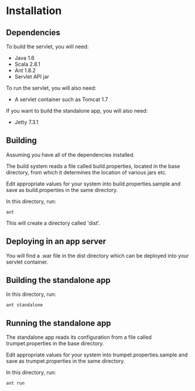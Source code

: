 Installation
============

Dependencies
------------

To build the servlet, you will need:

* Java 1.6
* Scala 2.8.1
* Ant 1.8.2
* Servlet API jar

To run the servlet, you will also need:

* A servlet container such as Tomcat 1.7

If you want to build the standalone app, you will also need:

* Jetty 7.3.1

Building
--------

Assuming you have all of the dependencies installed.

The build system reads a file called build.properties, located in the base
directory, from which it determines the location of various jars etc.

Edit appropriate values for your system into build.properties.sample and save as
build.properties in the same directory.

In this directory, run:

    ant

This will create a directory called 'dist'.

Deploying in an app server
--------------------------

You will find a .war file in the dist directory which can be deployed into your
servlet container.

Building the standalone app
---------------------------

In this directory, run:

    ant standalone

Running the standalone app
--------------------------

The standalone app reads its configuration from a file called trumpet.properties
in the base directory.

Edit appropriate values for your system into trumpet.properties.sample and save
as trumpet.properties in the same directory.

In this directory, run:

    ant run
